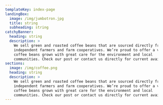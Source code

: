 ```yaml
---
templateKey: index-page
landingBox:
  image: /img/jumbotron.jpg
  title: string
  subheading: string
catchyBanner:
  heading: string
  description: >
    We sell green and roasted coffee beans that are sourced directly from
    independent farmers and farm cooperatives. We’re proud to offer a variety of
    coffee beans grown with great care for the environment and local
    communities. Check our post or contact us directly for current availability.
sections:
  image: /img/coffee.png
  heading: string
  description: >
    We sell green and roasted coffee beans that are sourced directly from
    independent farmers and farm cooperatives. We’re proud to offer a variety of
    coffee beans grown with great care for the environment and local
    communities. Check our post or contact us directly for current availability.
---
```


